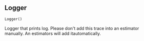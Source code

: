 ## Logger
```python
Logger()
```
Logger that prints log. Please don't add this trace into an estimator manually. An estimators will add itautomatically.